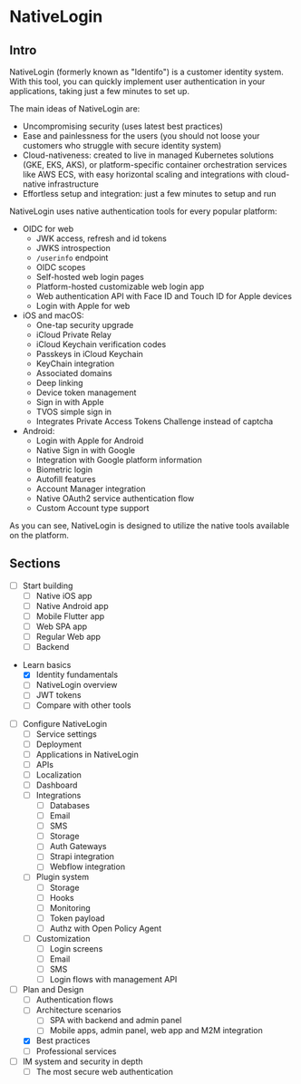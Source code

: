 # NativeLogin

## Intro

NativeLogin (formerly known as "Identifo") is a customer identity system. With this tool, you can quickly implement user authentication in your applications, taking just a few minutes to set up.

The main ideas of NativeLogin are:
- Uncompromising security (uses latest best practices)
- Ease and painlessness for the users (you should not loose your customers who struggle with secure identity system)
- Cloud-nativeness: created to live in managed Kubernetes solutions (GKE, EKS, AKS), or platform-specific container orchestration services like AWS ECS, with easy horizontal scaling and integrations with cloud-native infrastructure
- Effortless setup and integration: just a few minutes to setup and run

NativeLogin uses native authentication tools for every popular platform:
  - OIDC for web
    - JWK access, refresh and id tokens
    - JWKS introspection
    - `/userinfo` endpoint
    - OIDC scopes
    - Self-hosted web login pages
    - Platform-hosted customizable web login app
    - Web authentication API with Face ID and Touch ID for Apple devices
    - Login with Apple for web
  - iOS and macOS:
    - One-tap security upgrade
    - iCloud Private Relay
    - iCloud Keychain verification codes
    - Passkeys in iCloud Keychain
    - KeyChain integration
    - Associated domains
    - Deep linking
    - Device token management
    - Sign in with Apple
    - TVOS simple sign in
    - Integrates Private Access Tokens Challenge instead of captcha
  - Android:
    - Login with Apple for Android
    - Native Sign in with Google
    - Integration with Google platform information
    - Biometric login
    - Autofill features
    - Account Manager integration
    - Native OAuth2 service authentication flow
    - Custom Account type support

As you can see, NativeLogin is designed to utilize the native tools available on the platform.

## Sections

- [ ] Start building
  - [ ] Native iOS app
  - [ ] Native Android app
  - [ ] Mobile Flutter app
  - [ ] Web SPA app
  - [ ] Regular Web app
  - [ ] Backend
- Learn basics
  - [x] Identity fundamentals
  - [ ] NativeLogin overview
  - [ ] JWT tokens
  - [ ] Compare with other tools
- [ ] Configure NativeLogin
  - [ ] Service settings
  - [ ] Deployment
  - [ ] Applications in NativeLogin
  - [ ] APIs
  - [ ] Localization
  - [ ] Dashboard
  - [ ] Integrations
    - [ ] Databases
    - [ ] Email
    - [ ] SMS
    - [ ] Storage
    - [ ] Auth Gateways
    - [ ] Strapi integration
    - [ ] Webflow integration
  - [ ] Plugin system
    - [ ] Storage
    - [ ] Hooks
    - [ ] Monitoring
    - [ ] Token payload
    - [ ] Authz with Open Policy Agent
  - [ ] Customization
    - [ ] Login screens
    - [ ] Email
    - [ ] SMS
    - [ ] Login flows with management API
- [ ] Plan and Design
  - [ ] Authentication flows
  - [ ] Architecture scenarios
    - [ ] SPA with backend and admin panel
    - [ ] Mobile apps, admin panel, web app and M2M integration
  - [x] Best practices
  - [ ] Professional services
- [ ] IM system and security in depth
  - [ ] The most secure web authentication
